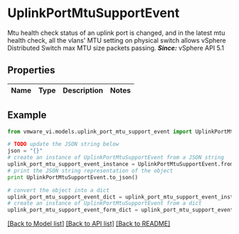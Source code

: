 # UplinkPortMtuSupportEvent

Mtu health check status of an uplink port is changed, and in the latest mtu health check, all the vlans' MTU setting on physical switch allows vSphere Distributed Switch max MTU size packets passing.  ***Since:*** vSphere API 5.1 

## Properties
Name | Type | Description | Notes
------------ | ------------- | ------------- | -------------

## Example

```python
from vmware_vi.models.uplink_port_mtu_support_event import UplinkPortMtuSupportEvent

# TODO update the JSON string below
json = "{}"
# create an instance of UplinkPortMtuSupportEvent from a JSON string
uplink_port_mtu_support_event_instance = UplinkPortMtuSupportEvent.from_json(json)
# print the JSON string representation of the object
print UplinkPortMtuSupportEvent.to_json()

# convert the object into a dict
uplink_port_mtu_support_event_dict = uplink_port_mtu_support_event_instance.to_dict()
# create an instance of UplinkPortMtuSupportEvent from a dict
uplink_port_mtu_support_event_form_dict = uplink_port_mtu_support_event.from_dict(uplink_port_mtu_support_event_dict)
```
[[Back to Model list]](../README.md#documentation-for-models) [[Back to API list]](../README.md#documentation-for-api-endpoints) [[Back to README]](../README.md)


